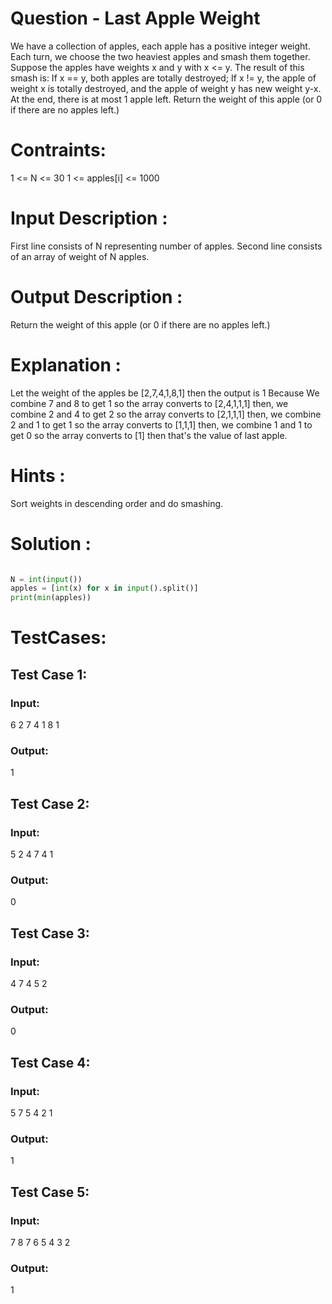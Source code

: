 # Question - Last Apple Weight

We have a collection of apples, each apple has a positive integer weight.
Each turn, we choose the two heaviest apples and smash them together.  Suppose the apples have weights x and y with x <= y. The result of this smash is:
If x == y, both apples are totally destroyed;
If x != y, the apple of weight x is totally destroyed, and the apple of weight y has new weight y-x.
At the end, there is at most 1 apple left.  Return the weight of this apple (or 0 if there are no apples left.)

# Contraints:
1 <= N <= 30
1 <= apples[i] <= 1000

# Input Description :
First line consists of N representing number of apples.
Second line consists of an array of weight of N apples. 

# Output Description :
Return the weight of this apple (or 0 if there are no apples left.)

# Explanation :
Let the weight of the apples be [2,7,4,1,8,1]
then the output is 1
Because 
We combine 7 and 8 to get 1 so the array converts to [2,4,1,1,1] then,
we combine 2 and 4 to get 2 so the array converts to [2,1,1,1] then,
we combine 2 and 1 to get 1 so the array converts to [1,1,1] then,
we combine 1 and 1 to get 0 so the array converts to [1] then that's the value of last apple.

# Hints :
Sort weights in descending order and do smashing.

# Solution :
```python

N = int(input())
apples = [int(x) for x in input().split()]
print(min(apples))
```

# TestCases:
## Test Case 1:
### Input:
6
2 7 4 1 8 1
### Output:
1


## Test Case 2:
### Input:
5
2 4 7 4 1
### Output:
0


## Test Case 3:
### Input:
4
7 4 5 2
### Output:
0


## Test Case 4:
### Input:
5
7 5 4 2 1
### Output:
1


## Test Case 5:
### Input:
7
8 7 6 5 4 3 2
### Output:
1
